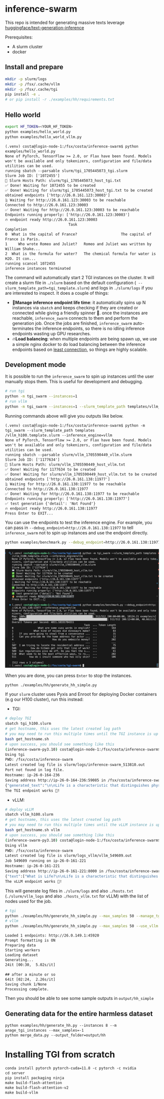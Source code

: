 # inference-swarm

This repo is intended for generating massive texts leverage [huggingface/text-generation-inference](https://github.com/huggingface/text-generation-inference)

Prerequisites:
* A slurm cluster
* docker


## Install and prepare

```bash
mkdir -p slurm/logs
mkdir -p /fsx/.cache/vllm
mkdir -p /fsx/.cache/tgi
pip install -e .
# or pip install -r ./examples/hh/requirements.txt
```

## Hello world

```bash
export HF_TOKEN=<YOUR_HF_TOKEN>
python examples/hello_world.py
python examples/hello_world_vllm.py
```
```
(.venv) costa@login-node-1:/fsx/costa/inference-swarm$ python examples/hello_world.py 
None of PyTorch, TensorFlow >= 2.0, or Flax have been found. Models won't be available and only tokenizers, configuration and file/data utilities can be used.
running sbatch --parsable slurm/tgi_1705445073_tgi.slurm
Slurm Job ID: ['1072455']
📖 Slurm Hosts Path: slurm/tgi_1705445073_host_tgi.txt
✅ Done! Waiting for 1072455 to be created                                            
✅ Done! Waiting for slurm/tgi_1705445073_host_tgi.txt to be created                  
obtained endpoints ['http://26.0.161.123:30003']
⣷ Waiting for http://26.0.161.123:30003 to be reachable
Connected to http://26.0.161.123:30003
✅ Done! Waiting for http://26.0.161.123:30003 to be reachable                        
Endpoints running properly: ['http://26.0.161.123:30003']
🔥 endpoint ready http://26.0.161.123:30003
                             Task                                         Completion
0  What is the capital of France?                    The capital of France is Paris.
1     Who wrote Romeo and Juliet?   Romeo and Juliet was written by William Shake...
2  What is the formula for water?   The chemical formula for water is H2O. It con...
running scancel 1072455
inference instances terminated
```

The command will automatically start 2 TGI instances on the cluster. It will create a slurm file in `./slurm` based on the default configuration (` --slurm_template_path=tgi_template.slurm`) and logs in `./slurm/logs` if you are interested to inspect. It does a couple of things:


- 🤵**Manage inference endpoint life time**: it automatically spins up N instances via `sbatch` and keeps checking if they are created or connected while giving a friendly spinner 🤗. once the instances are reachable, `inference_swarm` connects to them and perform the generation job. Once the jobs are finished, `inference_swarm` auto-terminates the inference endpoints, so there is no idling inference endpoints wasting up GPU researches.
- 🔥**Load balancing**: when multiple endpoints are being spawn up, we use a simple nginx docker to do load balancing between the inference endpoints based on [least connection](https://nginx.org/en/docs/http/load_balancing.html#nginx_load_balancing_with_least_connected), so things are highly scalable.


## Development mode

It is possible to run the `inference_swarm` to spin up instances until the user manually stops them. This is useful for development and debugging.

```bash
# run tgi
python -m tgi_swarm --instances=1
# run vllm
python -m tgi_swarm --instances=1 --slurm_template_path templates/vllm_h100.template.slurm --inference_engine=vllm
```

Running commands above will give you outputs like below. 

```
(.venv) costa@login-node-1:/fsx/costa/inference-swarm$ python -m tgi_swarm --slurm_template_path templates
/vllm_h100.template.slurm --inference_engine=vllm
None of PyTorch, TensorFlow >= 2.0, or Flax have been found. Models won't be available and only tokenizers, configuration and file/data utilities can be used.
running sbatch --parsable slurm/vllm_1705590449_vllm.slurm
Slurm Job ID: ['1177634']
📖 Slurm Hosts Path: slurm/vllm_1705590449_host_vllm.txt
✅ Done! Waiting for 1177634 to be created                                                          
✅ Done! Waiting for slurm/vllm_1705590449_host_vllm.txt to be created                              
obtained endpoints ['http://26.0.161.138:11977']
⣷ Waiting for http://26.0.161.138:11977 to be reachable
Connected to http://26.0.161.138:11977
✅ Done! Waiting for http://26.0.161.138:11977 to be reachable                                      
Endpoints running properly: ['http://26.0.161.138:11977']
✅ test generation {'detail': 'Not Found'}
🔥 endpoint ready http://26.0.161.138:11977
Press Enter to EXIT...
```

You can use the endpoints to test the inference engine. For example, you can pass in `--debug_endpoint=http://26.0.161.138:11977` to tell `inference_swarm` not to spin up instances and use the endpoint directly.

```bash
python examples/benchmark.py --debug_endpoint=http://26.0.161.138:11977 --inference_engine=vllm
```

![](static/debug_endpoint.png)


When you are done, you can press `Enter` to stop the instances.




```bash
python ./examples/hh/generate_hh_simple.py
```

If your `slurm` cluster uses Pyxis and Enroot for deploying Docker containers (e.g our H100 cluster), run this instead:
* TGI:
```bash
# deploy TGI
sbatch tgi_h100.slurm
# get hostname, this uses the latest created log path
# you may need to run this multiple times until the TGI instance is up
bash get_hostname.sh
# upon success, you should see something like this
(inference-swarm-py3.10) costa@login-node-1:/fsx/costa/inference-swarm$ bash get_hostname.sh
Using tgi
PWD: /fsx/costa/inference-swarm
Latest created log file is slurm/logs/inference-swarm_513810.out
Port not found in log file.
Hostname: ip-26-0-164-236
Saving address http://ip-26-0-164-236:59085 in /fsx/costa/inference-swarm/hosts.txt
{"generated_text":"\n\nLife is a characteristic that distinguishes physical"}
The TGI endpoint works 🎉!
```

* vLLM:
```bash
# deploy vLLM
sbatch vllm_h100.slurm
# get hostname, this uses the latest created log path
# you may need to run this multiple times until the vLLM instance is up
bash get_hostname.sh vllm
# upon success, you should see something like this
(inference-swarm-py3.10) costa@login-node-1:/fsx/costa/inference-swarm$ 
Using vllm
PWD: /fsx/costa/inference-swarm
Latest created log file is slurm/logs_vllm/vllm_549609.out
Job 549609 running on ip-26-0-161-221
Hostname: ip-26-0-161-221
Saving address http://ip-26-0-161-221:8000 in /fsx/costa/inference-swarm/host_vllm.txt
{"text":["What is Life?\n\nLife is a characteristic that distinguishes physical entities that have biological processes and"]}
The vLLM endpoint works 🎉!
```

This will generate log files in `./slurm/logs` and also `./hosts.txt` (`./slurm/vllm_logs` and also `./hosts_vllm.txt` for vLLM) with the list of nodes used for the job.

```bash
# tgi
python ./examples/hh/generate_hh_simple.py --max_samples 50 --manage_tgi_instances  --instances 1
# vllm
python ./examples/hh/generate_hh_simple.py --max_samples 50 --use_vllm --output_folder output/hh_simple_vllm --manage_tgi_instances  --instances 1
```
```
Loaded 1 endpoints: http://26.0.149.1:45920
Prompt formatting is ON
Preparing data
Starting workers
Loading dataset
Generating...
24it [00:30,  5.02s/it]

## after a minute or so
64it [02:24,  2.26s/it]
Saving chunk 1/None
Processing complete.
```

Then you should be able to see some sample outputs in `output/hh_simple`


## Generating data for the entire harmless dataset

```
python examples/hh/generate_hh.py --instances 8 --m anage_tgi_instances --max_samples=-1
python merge_data.py --output_folder=output/hh
```

# Installing TGI from scratch

```
conda install pytorch pytorch-cuda=11.8 -c pytorch -c nvidia
cd server
pip install packaging ninja
make build-flash-attention
make build-flash-attention-v2
make build-vllm
```
